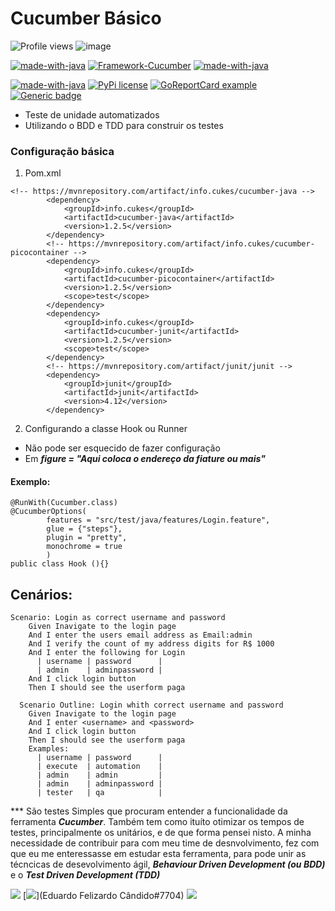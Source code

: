 # Cucumber Básico
![Profile views](https://visitor-badge.glitch.me/badge?page_id=edufelizardo1.visitor-badge)
![image](https://img.shields.io/github/followers/edufelizardo1?style=social)
<!-- ![Profile views](https://gpvc.arturio.dev/edufelizardo1) -->
[![made-with-java](https://img.shields.io/badge/Languager-Java-1f425f.svg)](https://www.javascript.com)
[![Framework-Cucumber](https://img.shields.io/badge/Framework-Cucumber-1f425f.svg)](https://www.javascript.com)
[![made-with-java](https://img.shields.io/badge/Framework-JUnit-1f425f.svg)](https://www.javascript.com)
<!-- ![Profile views](https://gpvc.arturio.dev/edufelizardo1) -->
[![made-with-java](https://img.shields.io/badge/ide-Intellij-1f425f.svg)](https://www.javascript.com)
[![PyPi license](https://badgen.net/pypi/license/pip/)](https://pypi.com/project/pip/)
[![GoReportCard example](https://goreportcard.com/badge/github.com/nanomsg/mangos)](https://goreportcard.com/report/github.com/nanomsg/mangos)
[![Generic badge](https://img.shields.io/badge/Build-Final-<COLOR>.svg)](https://shields.io/)



* Teste de unidade automatizados
* Utilizando o BDD e TDD para construir os testes

### Configuração básica
1. Pom.xml
~~~
<!-- https://mvnrepository.com/artifact/info.cukes/cucumber-java -->
        <dependency>
            <groupId>info.cukes</groupId>
            <artifactId>cucumber-java</artifactId>
            <version>1.2.5</version>
        </dependency>
        <!-- https://mvnrepository.com/artifact/info.cukes/cucumber-picocontainer -->
        <dependency>
            <groupId>info.cukes</groupId>
            <artifactId>cucumber-picocontainer</artifactId>
            <version>1.2.5</version>
            <scope>test</scope>
        </dependency>
        <dependency>
            <groupId>info.cukes</groupId>
            <artifactId>cucumber-junit</artifactId>
            <version>1.2.5</version>
            <scope>test</scope>
        </dependency>
        <!-- https://mvnrepository.com/artifact/junit/junit -->
        <dependency>
            <groupId>junit</groupId>
            <artifactId>junit</artifactId>
            <version>4.12</version>
        </dependency>
~~~
2. Configurando a classe Hook ou Runner
* Não pode ser esquecido de fazer configuração
* Em ***figure = "Aqui coloca o endereço da fiature ou mais"*** 
#### Exemplo:
~~~
@RunWith(Cucumber.class)
@CucumberOptions(
        features = "src/test/java/features/Login.feature",
        glue = {"steps"},
        plugin = "pretty",
        monochrome = true
        )
public class Hook (){}
~~~~
## Cenários:
~~~
Scenario: Login as correct username and password
    Given Inavigate to the login page
    And I enter the users email address as Email:admin
    And I verify the count of my address digits for R$ 1000
    And I enter the following for Login
      | username | password      |
      | admin    | adminpassword |
    And I click login button
    Then I should see the userform paga

  Scenario Outline: Login whith correct username and password
    Given Inavigate to the login page
    And I enter <username> and <password>
    And I click login button
    Then I should see the userform paga
    Examples:
      | username | password      |
      | execute  | automation    |
      | admin    | admin         |
      | admin    | adminpassword |
      | tester   | qa            |
~~~

*** São testes Simples que procuram entender a funcionalidade da ferramenta ***Cucumber***. Também tem como ituíto otimizar 
os tempos de testes, principalmente os unitários, e de que forma pensei nisto. A minha necessidade de contribuir para 
com meu time de desnvolvimento, fez com que eu me enteressasse em estudar esta ferramenta, para pode unir as técncicas 
de desevolvimento ágil, ***Behaviour Driven Development (ou BDD)*** e o ***Test Driven Development (TDD)***

[<img src="https://img.shields.io/badge/linkedin-%230077B5.svg?&style=for-the-badge&logo=linkedin&logoColor=white" />](https://www.linkedin.com/in/eduardo-felizardo-c%C3%A2ndido-28b16122)
[<img src="https://img.shields.io/badge/Discord-7289DA?style=for-the-badge&logo=discord&logoColor=white" />](Eduardo Felizardo Cândido#7704)
[<img src="https://img.shields.io/badge/Gmail-D14836?style=for-the-badge&logo=gmail&logoColor=white" />](edufelizardo1@gmail.com)